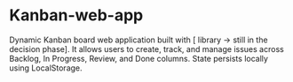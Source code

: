 # Kanban-web-app
 Dynamic Kanban board web application built with [ library ->  still in the decision phase]. It allows users to create, track, and manage issues across Backlog, In Progress, Review, and Done columns. State persists locally using LocalStorage.
